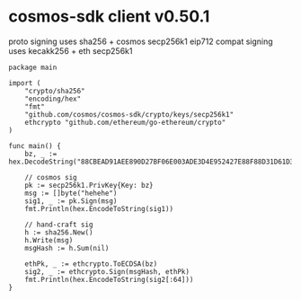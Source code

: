 # cosmos-sdk client v0.50.1
proto signing uses sha256 + cosmos secp256k1
eip712 compat signing uses kecakk256 + eth secp256k1
```
package main

import (
	"crypto/sha256"
	"encoding/hex"
	"fmt"
	"github.com/cosmos/cosmos-sdk/crypto/keys/secp256k1"
	ethcrypto "github.com/ethereum/go-ethereum/crypto"
)

func main() {
	bz, _ := hex.DecodeString("88CBEAD91AEE890D27BF06E003ADE3D4E952427E88F88D31D61D3EF5E5D54305")

	// cosmos sig
	pk := secp256k1.PrivKey{Key: bz}
	msg := []byte("hehehe")
	sig1, _ := pk.Sign(msg)
	fmt.Println(hex.EncodeToString(sig1))

	// hand-craft sig
	h := sha256.New()
	h.Write(msg)
	msgHash := h.Sum(nil)

	ethPk, _ := ethcrypto.ToECDSA(bz)
	sig2, _ := ethcrypto.Sign(msgHash, ethPk)
	fmt.Println(hex.EncodeToString(sig2[:64]))
}
```
